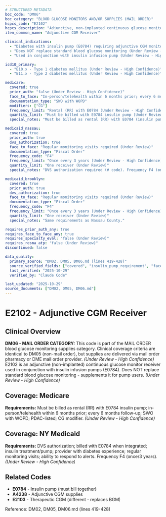 ```yaml
---
# STRUCTURED METADATA
boc_code: "DM06"
boc_category: "BLOOD GLUCOSE MONITORS AND/OR SUPPLIES (MAIL ORDER)"
hcpcs_code: "E2102"
hcpcs_description: "Adjunctive, non-implanted continuous glucose monitor or receiver"
item_common_name: "Adjunctive CGM Receiver"

clinical_indications:
  - "Diabetes with insulin pump (E0784) requiring adjunctive CGM monitoring (Under Review - High Confidence)"
  - "Does NOT replace standard blood glucose monitoring (Under Review - High Confidence)"
  - "Used in conjunction with insulin infusion pump (Under Review - High Confidence)"

icd10_primary:
  - "E10.x - Type 1 diabetes mellitus (Under Review - High Confidence)"
  - "E11.x - Type 2 diabetes mellitus (Under Review - High Confidence)"

medicare:
  covered: true
  prior_auth: "false (Under Review - High Confidence)"
  face_to_face: "In-person/telehealth within 6 months prior; every 6 months follow-up (Under Review - High Confidence)"
  documentation_type: "SWO with WOPD"
  modifiers: ["CG"]
  frequency_limit: "Rental (RR) with E0784 (Under Review - High Confidence)"
  quantity_limit: "Must be billed with E0784 insulin pump (Under Review - High Confidence)"
  special_notes: "Must be billed as rental (RR) with E0784 (insulin pump). In-person/telehealth visit within 6 months prior; every 6 months follow-up to document adherence. SWO with WOPD required. Must be on PDAC Product Classification List effective 7/1/2022. CG modifier when all CGM and pump criteria met."

medicaid_nassau:
  covered: true
  prior_auth: true
  dvs_authorization: true
  face_to_face: "Regular monitoring visits required (Under Review)"
  documentation_type: "Fiscal Order"
  frequency_code: "F4"
  frequency_limit: "Once every 3 years (Under Review - High Confidence)"
  quantity_limit: "One receiver (Under Review)"
  special_notes: "DVS authorization required (# code). Frequency F4 (once/3 years). Billed with E0784 (insulin pump) when integrated. Meets CGM criteria: insulin treatment/pump, provider with diabetes experience, regular monitoring visits, ability to respond to alerts."

medicaid_brooklyn:
  covered: true
  prior_auth: true
  dvs_authorization: true
  face_to_face: "Regular monitoring visits required (Under Review)"
  documentation_type: "Fiscal Order"
  frequency_code: "F4"
  frequency_limit: "Once every 3 years (Under Review - High Confidence)"
  quantity_limit: "One receiver (Under Review)"
  special_notes: "Same requirements as Nassau County."

requires_prior_auth_any: true
requires_face_to_face_any: true
requires_specialty_eval: "false (Under Review)"
requires_resna_atp: "false (Under Review)"
discontinued: false

data_quality:
  primary_source: "DM02, DM05, DM06.md (lines 419-428)"
  source_verified_fields: ["covered", "insulin_pump_requirement", "face_to_face_requirements", "rental_requirement", "modifiers"]
  last_verified: "2025-10-29"
  verified_by: "Claude Code"

last_updated: "2025-10-29"
source_documents: ["DM02, DM05, DM06.md"]
---
```


# E2102 - Adjunctive CGM Receiver

## Clinical Overview

**DM06 - MAIL ORDER CATEGORY:** This code is part of the MAIL ORDER blood glucose monitoring supplies category. Clinical coverage criteria are identical to DM05 (non-mail order), but supplies are delivered via mail order pharmacy or DME mail order provider. *(Under Review - High Confidence)*
E2102 is an adjunctive (non-implanted) continuous glucose monitor receiver used in conjunction with insulin infusion pumps (E0784). Does NOT replace standard blood glucose monitoring - supplements it for pump users. *(Under Review - High Confidence)*

## Coverage: Medicare
**Requirements:** Must be billed as rental (RR) with E0784 insulin pump; in-person/telehealth within 6 months prior; every 6 months follow-up; SWO with WOPD; PDAC-listed; CG modifier. *(Under Review - High Confidence)*

## Coverage: NY Medicaid
**Requirements:** DVS authorization; billed with E0784 when integrated; insulin treatment/pump; provider with diabetes experience; regular monitoring visits; ability to respond to alerts. Frequency F4 (once/3 years). *(Under Review - High Confidence)*

## Related Codes
- **E0784** - Insulin pump (must bill together)
- **A4238** - Adjunctive CGM supplies
- **E2103** - Therapeutic CGM (different - replaces BGM)

Reference: DM02, DM05, DM06.md (lines 419-428)
